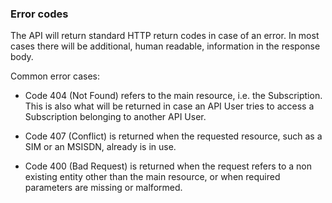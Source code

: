 ### Error codes

The API will return standard HTTP return codes in case of an error. In most cases there will be additional, human readable, information in the response body.

Common error cases: 

* Code 404 (Not Found) refers to the main resource, i.e. the Subscription. This is also what will be returned in case an API User tries to access a Subscription belonging to another API User.

* Code 407 (Conflict) is returned when the requested resource, such as a SIM or an MSISDN, already is in use. 

* Code 400 (Bad Request) is returned when the request refers to a non existing entity other than the main resource, or when required parameters are missing or malformed. 
